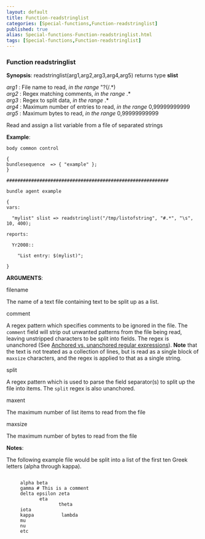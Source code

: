 ```yaml
---
layout: default
title: Function-readstringlist
categories: [Special-functions,Function-readstringlist]
published: true
alias: Special-functions-Function-readstringlist.html
tags: [Special-functions,Function-readstringlist]
---
```


### Function readstringlist

**Synopsis**: readstringlist(arg1,arg2,arg3,arg4,arg5) returns type
**slist**

  
 *arg1* : File name to read, *in the range* "?(/.\*)   
 *arg2* : Regex matching comments, *in the range* .\*   
 *arg3* : Regex to split data, *in the range* .\*   
 *arg4* : Maximum number of entries to read, *in the range*
0,99999999999   
 *arg5* : Maximum bytes to read, *in the range* 0,99999999999   

Read and assign a list variable from a file of separated strings

**Example**:  
   

~~~~
body common control

{
bundlesequence  => { "example" };
}

###########################################################

bundle agent example

{     
vars:

  "mylist" slist => readstringlist("/tmp/listofstring", "#.*", "\s", 10, 400);

reports:

  Yr2008::

    "List entry: $(mylist)";

}
~~~~

**ARGUMENTS**:

filename

The name of a text file containing text to be split up as a list.   

comment

A regex pattern which specifies comments to be ignored in the file. The
`comment` field will strip out unwanted patterns from the file being
read, leaving unstripped characters to be split into fields. The regex
is unanchored (See [Anchored vs. unanchored regular
expressions](#Anchored-vs_002e-unanchored-regular-expressions)).
**Note** that the text is not treated as a collection of lines, but is
read as a single block of `maxsize` characters, and the regex is applied
to that as a single string.   

split

A regex pattern which is used to parse the field separator(s) to split
up the file into items. The `split` regex is also unanchored.   

maxent

The maximum number of list items to read from the file   

maxsize

The maximum number of bytes to read from the file

**Notes**:  
   

The following example file would be split into a list of the first ten
Greek letters (alpha through kappa).

~~~~
     
     alpha beta
     gamma # This is a comment
     delta epsilon zeta
            eta
                   theta
     iota
     kappa          lambda
     mu
     nu
     etc
     
     
~~~~
